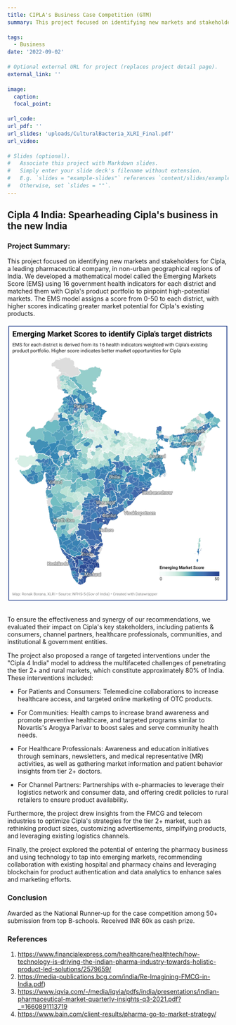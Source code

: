 ```yaml
---
title: CIPLA's Business Case Competition (GTM)
summary: This project focused on identifying new markets and stakeholders for Cipla, a leading pharmaceutical company, in non-urban geographical regions of India. We developed a mathematical model called the Emerging Markets Score (EMS) using 16 government health indicators for each district and matched them with Cipla's product portfolio to pinpoint high-potential markets.

tags:
  - Business
date: '2022-09-02'

# Optional external URL for project (replaces project detail page).
external_link: ''

image:
  caption: 
  focal_point: 

url_code: 
url_pdf: ''
url_slides: 'uploads/CulturalBacteria_XLRI_Final.pdf'
url_video: 

# Slides (optional).
#   Associate this project with Markdown slides.
#   Simply enter your slide deck's filename without extension.
#   E.g. `slides = "example-slides"` references `content/slides/example-slides.md`.
#   Otherwise, set `slides = ""`.
---
```

## Cipla 4 India: Spearheading Cipla's business in the new India

### Project Summary:

This project focused on identifying new markets and stakeholders for Cipla, a leading pharmaceutical company, in non-urban geographical regions of India. We developed a mathematical model called the Emerging Markets Score (EMS) using 16 government health indicators for each district and matched them with Cipla's product portfolio to pinpoint high-potential markets.  The EMS model assigns a score from 0-50 to each district, with higher scores indicating greater market potential for Cipla's existing products. 

![Emerging Market Score Map](map_EMS.png "Figure 1: Emerging Market Score Map")   

To ensure the effectiveness and synergy of our recommendations, we evaluated their impact on Cipla's key stakeholders, including patients & consumers, channel partners, healthcare professionals, communities, and institutional & government entities.    

The project also proposed a range of targeted interventions under the "Cipla 4 India" model to address the multifaceted challenges of penetrating the tier 2+ and rural markets, which constitute approximately 80% of India.  These interventions included:   

* For Patients and Consumers: Telemedicine collaborations to increase healthcare access, and targeted online marketing of OTC products.    

* For Communities: Health camps to increase brand awareness and promote preventive healthcare, and targeted programs similar to Novartis's Arogya Parivar to boost sales and serve community health needs.    

* For Healthcare Professionals: Awareness and education initiatives through seminars, newsletters, and medical representative (MR) activities, as well as gathering market information and patient behavior insights from tier 2+ doctors.    

* For Channel Partners: Partnerships with e-pharmacies to leverage their logistics network and consumer data, and offering credit policies to rural retailers to ensure product availability.    

Furthermore, the project drew insights from the FMCG and telecom industries to optimize Cipla's strategies for the tier 2+ market, such as rethinking product sizes, customizing advertisements, simplifying products, and leveraging existing logistics channels.    

Finally, the project explored the potential of entering the pharmacy business and using technology to tap into emerging markets, recommending collaboration with existing hospital and pharmacy chains and leveraging blockchain for product authentication and data analytics to enhance sales and marketing efforts. 

### Conclusion
Awarded as the National Runner-up for the case competition among 50+ submission from top B-schools. Received INR 60k as cash prize.

### References
1. https://www.financialexpress.com/healthcare/healthtech/how-technology-is-driving-the-indian-pharma-industry-towards-holistic-product-led-solutions/2579659/
2. https://media-publications.bcg.com/india/Re-Imagining-FMCG-in-India.pdf)
3. https://www.iqvia.com/-/media/iqvia/pdfs/india/presentations/indian-pharmaceutical-market-quarterly-insights-q3-2021.pdf?_=1660891113719
4. https://www.bain.com/client-results/pharma-go-to-market-strategy/


